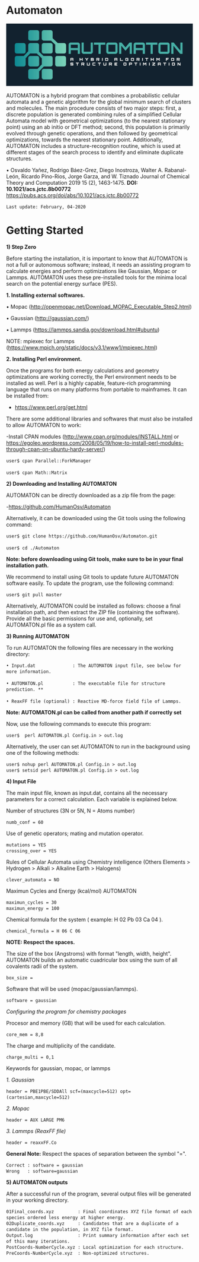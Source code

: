 # Automaton

![alt text](https://github.com/HumanOsv/Logos/blob/master/DesignEvo.jpg)

AUTOMATON is a hybrid program that combines a probabilistic cellular automata and a genetic algorithm for the global minimum search of clusters and molecules. The main procedure consists of two major steps: first, a discrete population is generated combining rules of a simplified Cellular Automata model with geometrical optimizations (to the nearest stationary point) using an ab initio or DFT method; second, this population is primarily evolved through genetic operations, and then followed by geometrical optimizations, towards the nearest stationary point. Additionally, AUTOMATON includes a structure-recognition routine, which is used at different stages of the search process to identify and eliminate duplicate structures.

• Osvaldo Yañez, Rodrigo Báez-Grez, Diego Inostroza, Walter A. Rabanal-León, Ricardo Pino-Rios, Jorge Garza, and W. Tiznado
Journal of Chemical Theory and Computation 2019 15 (2), 1463-1475. **DOI: 10.1021/acs.jctc.8b00772**
https://pubs.acs.org/doi/abs/10.1021/acs.jctc.8b00772

    Last update: February, 04-2020

# Getting Started

**1)	Step Zero**

Before starting the installation, it is important to know that AUTOMATON is not a full or autonomous software; instead, it needs an assisting program to calculate energies and perform optimizations like Gaussian, Mopac or Lammps. AUTOMATON uses these pre-installed tools for the minima local search on the potential energy surface (PES).

**1. Installing external softwares.**

  •	Mopac (http://openmopac.net/Download_MOPAC_Executable_Step2.html)

  •	Gaussian (http://gaussian.com/)

  •	Lammps (https://lammps.sandia.gov/download.html#ubuntu)
  
  NOTE: mpiexec for Lammps (https://www.mpich.org/static/docs/v3.1/www1/mpiexec.html)

**2. Installing Perl environment.**

Once the programs for both energy calculations and geometry optimizations are working correctly, the Perl environment needs to be installed as well. Perl is a highly capable, feature-rich programming language that runs on many platforms from portable to mainframes.
It can be installed from:
- https://www.perl.org/get.html

There are some additional libraries and softwares that must also be installed to allow AUTOMATON to work:

-Install CPAN modules (http://www.cpan.org/modules/INSTALL.html or https://egoleo.wordpress.com/2008/05/19/how-to-install-perl-modules-through-cpan-on-ubuntu-hardy-server/)

    user$ cpan Parallel::ForkManager
      
    user$ cpan Math::Matrix

**2)	Downloading and Installing AUTOMATON**

AUTOMATON can be directly downloaded as a zip file from the page:

-https://github.com/HumanOsv/Automaton

Alternatively, it can be downloaded using the Git tools using the following command:

    user$ git clone https://github.com/HumanOsv/Automaton.git

    user$ cd ./Automaton

**Note: before downloading using Git tools, make sure to be in your final installation path.**

We recommend to install using Git tools to update future AUTOMATON software easily. To update the program, use the following command:

	user$ git pull master
	
Alternatively, AUTOMATON could be installed as follows: choose a final installation path, and then extract the ZIP file (containing the software). Provide all the basic permissions for use and, optionally, set AUTOMATON.pl file as a system call.

**3)	Running AUTOMATON**

To run AUTOMATON the following files are necessary in the working directory:

    • Input.dat              : The AUTOMATON input file, see below for more information.

    • AUTOMATON.pl           : The executable file for structure prediction. **

    • ReaxFF file (optional) : Reactive MD-force field file of Lammps.

**Note: AUTOMATON.pl can be called from another path if correctly set**

Now, use the following commands to execute this program:

    user$  perl AUTOMATON.pl Config.in > out.log

Alternatively, the user can set AUTOMATON to run in the background using one of the following methods:

	user$ nohup perl AUTOMATON.pl Config.in > out.log
	user$ setsid perl AUTOMATON.pl Config.in > out.log

**4)	Input File**

The main input file, known as input.dat, contains all the necessary parameters for a correct calculation. Each variable is explained below.

Number of structures (3N or 5N, N = Atoms number)

    numb_conf = 60


Use of genetic operators; mating and mutation operator.

    mutations = YES
    crossing_over = YES


Rules of Cellular Automata using Chemistry intelligence (Others Elements > Hydrogen > Alkali > Alkaline Earth > Halogens)

    clever_automata = NO


Maximun Cycles and Energy (kcal/mol) AUTOMATON

    maximun_cycles = 30
    maximun_energy = 100


Chemical formula for the system ( example: H 02 Pb 03 Ca 04 ).

    chemical_formula = H 06 C 06

**NOTE: Respect the spaces.**


The size of the box (Angstroms) with format "length, width, height". AUTOMATON builds an automatic cuadricular box using the sum of all covalents radii of the system.

    box_size = 
    

Software that will be used (mopac/gaussian/lammps).

    software = gaussian

*Configuring the program for chemistry packages*


Procesor and memory (GB) that will be used for each calculation.

    core_mem = 8,8


The charge and multiplicity of the candidate.

    charge_multi = 0,1


Keywords for gaussian, mopac, or lammps

*1. Gaussian*

    header = PBE1PBE/SDDAll scf=(maxcycle=512) opt=(cartesian,maxcycle=512)

*2. Mopac*

    header = AUX LARGE PM6

*3. Lammps (ReaxFF file)*

    header = reaxxFF.Co

**General Note:** Respect the spaces of separation between the symbol "=".

    Correct : software = gaussian
    Wrong   : software=gaussian

**5) AUTOMATON outputs**

After a successful run of the program, several output files will be generated in your working directory.

	01Final_coords.xyz         : Final coordinates XYZ file format of each species ordered less energy at higher energy.
	02Duplicate_coords.xyz     : Candidates that are a duplicate of a candidate in the population, in XYZ file format.
	Output.log                 : Print summary information after each set of this many iterations.
	PostCoords-NumberCycle.xyz : Local optimization for each structure.
	PreCoords-NumberCycle.xyz  : Non-optimized structures.
	
	
	

